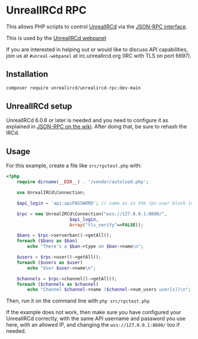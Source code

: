 UnrealIRCd RPC
==============

This allows PHP scripts to control [UnrealIRCd](https://www.unrealircd.org/)
via the [JSON-RPC interface](https://www.unrealircd.org/docs/JSON-RPC).

This is used by the
[UnrealIRCd webpanel](https://github.com/unrealircd/unrealircd-webpanel/)

If you are interested in helping out or would like to discuss API
capabilities, join us at `#unreal-webpanel` at irc.unrealircd.org
(IRC with TLS on port 6697).

Installation
------------
```bash
composer require unrealircd/unrealircd-rpc:dev-main
```

UnrealIRCd setup
-----------------
UnrealIRCd 6.0.6 or later is needed and you need to configure it as explained
in [JSON-RPC on the wiki](https://www.unrealircd.org/docs/JSON-RPC).
After doing that, be sure to rehash the IRCd.

Usage
-----
For this example, create a file like `src/rpctest.php` with:
```php
<?php
    require dirname(__DIR__) . '/vendor/autoload.php';

    use UnrealIRCd\Connection;

    $api_login = 'api:apiPASSWORD'; // same as in the rpc-user block in UnrealIRCd

    $rpc = new UnrealIRCd\Connection("wss://127.0.0.1:8600/",
                        $api_login,
                        Array("tls_verify"=>FALSE));

    $bans = $rpc->serverban()->getAll();
    foreach ($bans as $ban)
        echo "There's a $ban->type on $ban->name\n";

    $users = $rpc->user()->getAll();
    foreach ($users as $user)
        echo "User $user->name\n";

    $channels = $rpc->channel()->getAll();
    foreach ($channels as $channel)
        echo "Channel $channel->name ($channel->num_users user[s])\n";
```
Then, run it on the command line with `php src/rpctest.php`

If the example does not work, then make sure you have configured your
UnrealIRCd correctly, with the same API username and password you use
here, with an allowed IP, and changing the `wss://127.0.0.1:8600/` too
if needed.
